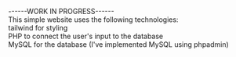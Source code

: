 ------WORK IN PROGRESS------<br>
This simple website uses the following technologies:<br>
tailwind for styling<br>
PHP to connect the user's input to the database<br>
MySQL for the database (I've implemented MySQL using phpadmin)<br>



